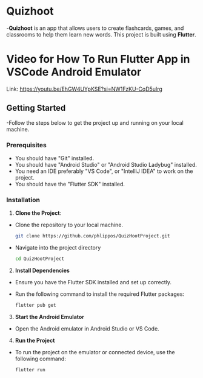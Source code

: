 # Quizhoot

-**Quizhoot** is an app that allows users to create flashcards, games, and classrooms to help them learn new words. This project is built using **Flutter**.

# Video for How To Run Flutter App in VSCode Android Emulator

Link: https://youtu.be/EhGW4UYpKSE?si=NW1FzKU-CqD5uIrg

## Getting Started

-Follow the steps below to get the project up and running on your local machine.

### Prerequisites

- You should have "Git" installed.
- You should have "Android Studio" or "Android Studio Ladybug" installed.
- You need an IDE preferably "VS Code", or "IntelliJ IDEA" to work on the project.
- You should have the "Flutter SDK" installed.

### Installation

1. **Clone the Project**:

- Clone the repository to your local machine.

  ```bash
  git clone https://github.com/phlippos/QuizHootProject.git
  ```

- Navigate into the project directory
  ```bash
  cd QuizHootProject
  ```

2. **Install Dependencies**

- Ensure you have the Flutter SDK installed and set up correctly.

- Run the following command to install the required Flutter packages:
  ```bash
  flutter pub get
  ```

3. **Start the Android Emulator**

- Open the Android emulator in Android Studio or VS Code.

4. **Run the Project**

- To run the project on the emulator or connected device, use the following command:
  ```bash
  flutter run
  ```
